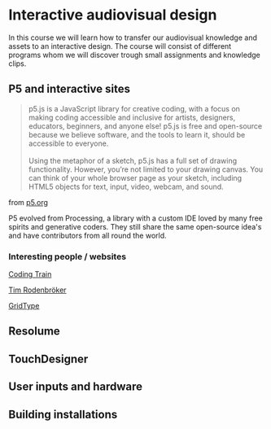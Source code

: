 # Interactive audiovisual design

In this course we will learn how to transfer our audiovisual knowledge and assets to an interactive design. The course will consist of different programs whom we will discover trough small assignments and knowledge clips.

## P5 and interactive sites

> p5.js is a JavaScript library for creative coding, with a focus on making coding accessible and inclusive for artists, designers, educators, beginners, and anyone else! p5.js is free and open-source because we believe software, and the tools to learn it, should be accessible to everyone. <br><br>
> Using the metaphor of a sketch, p5.js has a full set of drawing functionality. However, you’re not limited to your drawing canvas. You can think of your whole browser page as your sketch, including HTML5 objects for text, input, video, webcam, and sound.

from [p5.org](https://p5js.org/)

P5 evolved from Processing, a library with a custom IDE loved by many free spirits and generative coders. They still share the same open-source idea's and have contributors from all round the world. 

### Interesting people / websites

[Coding Train](https://thecodingtrain.com/tracks/code-programming-with-p5-js)

[Tim Rodenbröker](https://www.youtube.com/@timrodenbroeker)

[GridType](https://www.youtube.com/watch?v=xOCUrAN7rjs)

## Resolume



## TouchDesigner

## User inputs and hardware

## Building installations